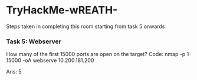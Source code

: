 # TryHackMe-wREATH-

Steps taken in completing this room starting from task 5 onwards

### Task 5: Webserver

How many of the first 15000 ports are open on the target?
Code: nmap -p 1-15000 -oA webserve 10.200.181.200

Ans: 5

